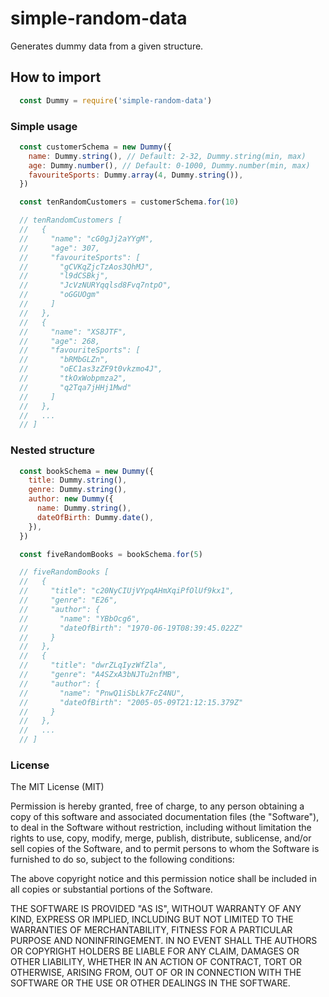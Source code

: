 # simple-random-data
Generates dummy data from a given structure.

## How to import
```javascript
  const Dummy = require('simple-random-data')
```

### Simple usage
```javascript
  const customerSchema = new Dummy({
    name: Dummy.string(), // Default: 2-32, Dummy.string(min, max)
    age: Dummy.number(), // Default: 0-1000, Dummy.number(min, max)
    favouriteSports: Dummy.array(4, Dummy.string()),
  })

  const tenRandomCustomers = customerSchema.for(10)

  // tenRandomCustomers [
  //   {
  //     "name": "cG0gJj2aYYgM",
  //     "age": 307,
  //     "favouriteSports": [
  //       "gCVKqZjcTzAos3QhMJ",
  //       "l9dCSBkj",
  //       "JcVzNURYqqlsd8Fvq7ntpO",
  //       "oGGUOgm"
  //     ]
  //   },
  //   {
  //     "name": "XS8JTF",
  //     "age": 268,
  //     "favouriteSports": [
  //       "bRMbGLZn",
  //       "oEC1as3zZF9t0vkzmo4J",
  //       "tkOxWobpmza2",
  //       "q2Tqa7jHHj1Mwd"
  //     ]
  //   },
  //   ...
  // ]
```

### Nested structure
```javascript
  const bookSchema = new Dummy({
    title: Dummy.string(),
    genre: Dummy.string(),
    author: new Dummy({
      name: Dummy.string(),
      dateOfBirth: Dummy.date(),
    }),
  })

  const fiveRandomBooks = bookSchema.for(5)

  // fiveRandomBooks [
  //   {
  //     "title": "c20NyCIUjVYpqAHmXqiPfOlUf9kx1",
  //     "genre": "E26",
  //     "author": {
  //       "name": "YBbOcg6",
  //       "dateOfBirth": "1970-06-19T08:39:45.022Z"
  //     }
  //   },
  //   {
  //     "title": "dwrZLqIyzWfZla",
  //     "genre": "A4SZxA3bNJTu2nfMB",
  //     "author": {
  //       "name": "PnwQ1iSbLk7FcZ4NU",
  //       "dateOfBirth": "2005-05-09T21:12:15.379Z"
  //     }
  //   },
  //   ...
  // ]
```

### License
The MIT License (MIT)

Permission is hereby granted, free of charge, to any person obtaining a copy of this software and associated documentation files (the "Software"), to deal in the Software without restriction, including without limitation the rights to use, copy, modify, merge, publish, distribute, sublicense, and/or sell copies of the Software, and to permit persons to whom the Software is furnished to do so, subject to the following conditions:

The above copyright notice and this permission notice shall be included in all copies or substantial portions of the Software.

THE SOFTWARE IS PROVIDED "AS IS", WITHOUT WARRANTY OF ANY KIND, EXPRESS OR IMPLIED, INCLUDING BUT NOT LIMITED TO THE WARRANTIES OF MERCHANTABILITY, FITNESS FOR A PARTICULAR PURPOSE AND NONINFRINGEMENT. IN NO EVENT SHALL THE AUTHORS OR COPYRIGHT HOLDERS BE LIABLE FOR ANY CLAIM, DAMAGES OR OTHER LIABILITY, WHETHER IN AN ACTION OF CONTRACT, TORT OR OTHERWISE, ARISING FROM, OUT OF OR IN CONNECTION WITH THE SOFTWARE OR THE USE OR OTHER DEALINGS IN THE SOFTWARE.